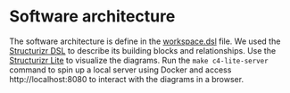 # Software architecture

The software architecture is define in the [workspace.dsl](workspace.dsl) file.
We used the [Structurizr DSL](https://structurizr.com/help/dsl) to describe its
building blocks and relationships.
Use the [Structurizr Lite](https://structurizr.com/help/lite) to visualize the
diagrams.
Run the `make c4-lite-server` command to spin up a local server using Docker and
access http://localhost:8080 to interact with the diagrams in a browser.
